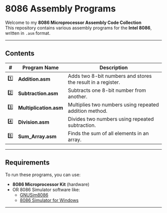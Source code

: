 #  8086 Assembly Programs

Welcome to my **8086 Microprocessor Assembly Code Collection**  
This repository contains various assembly programs for the **Intel 8086**, written in `.asm` format.

---

## Contents

| #   | Program Name           | Description |
|-----|------------------------|-------------|
| 1️⃣ | **Addition.asm**       | Adds two 8-bit numbers and stores the result in a register. |
| 2️⃣ | **Subtraction.asm**    | Subtracts one 8-bit number from another. |
| 3️⃣ | **Multiplication.asm** | Multiplies two numbers using repeated addition method. |
| 4️⃣ | **Division.asm**       | Divides two numbers using repeated subtraction. |
| 5️⃣ | **Sum_Array.asm**      | Finds the sum of all elements in an array. |

---

## Requirements

To run these programs, you can use:
- **8086 Microprocessor Kit** (hardware)
- OR 8086 Simulator software like:
  - [GNUSim8086](http://gnusim8085.sourceforge.net/)
  - [8086 Simulator for Windows](https://8085simulator.codeplex.com/)

---
